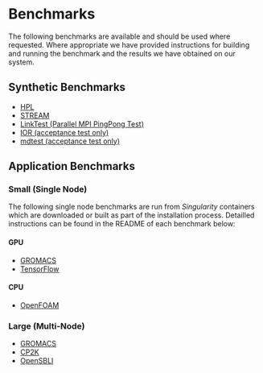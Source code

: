 # Benchmarks

The following benchmarks are available and should be used where requested. Where appropriate we have provided instructions for building and running the benchmark and the results we have obtained on our system. 

## Synthetic Benchmarks

- [HPL](http://github.com/oxford-arc/HPL-and-STREAM)
- [STREAM](http://github.com/oxford-arc/HPL-and-STREAM)
- [LinkTest (Parallel MPI PingPong Test)](https://github.com/oxford-arc/LinkTest)
- [IOR (acceptance test only)](http://github.com/oxford-arc/HPC-IO-Benchmark)
- [mdtest (acceptance test only)](http://github.com/oxford-arc/HPC-IO-Benchmark)


## Application Benchmarks

### Small (Single Node)

The following single node benchmarks are run from *Singularity* containers which are downloaded or built as part of the installation process. Detailled instructions can be found in the README of each benchmark below:

#### GPU

- [GROMACS](http://github.com/oxford-arc/bench-gromacs-gpu)
- [TensorFlow](http://github.com/oxford-arc/bench-tensorflow-gpu)

#### CPU

- [OpenFOAM](http://github.com/oxford-arc/bench-openfoam)

### Large (Multi-Node) 

- [GROMACS](http://github.com/oxford-arc/bench-gromacs-cpu)
- [CP2K](http://github.com/oxford-arc/bench-cp2k-cpu)
- [OpenSBLI](http://github.com/oxford-arc/bench-opensbli-cpu)



